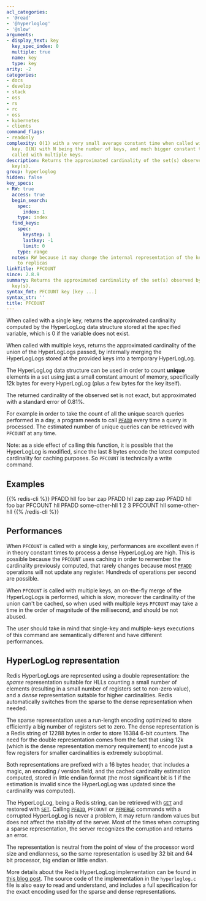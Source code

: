 ```yaml
---
acl_categories:
- '@read'
- '@hyperloglog'
- '@slow'
arguments:
- display_text: key
  key_spec_index: 0
  multiple: true
  name: key
  type: key
arity: -2
categories:
- docs
- develop
- stack
- oss
- rs
- rc
- oss
- kubernetes
- clients
command_flags:
- readonly
complexity: O(1) with a very small average constant time when called with a single
  key. O(N) with N being the number of keys, and much bigger constant times, when
  called with multiple keys.
description: Returns the approximated cardinality of the set(s) observed by the HyperLogLog
  key(s).
group: hyperloglog
hidden: false
key_specs:
- RW: true
  access: true
  begin_search:
    spec:
      index: 1
    type: index
  find_keys:
    spec:
      keystep: 1
      lastkey: -1
      limit: 0
    type: range
  notes: RW because it may change the internal representation of the key, and propagate
    to replicas
linkTitle: PFCOUNT
since: 2.8.9
summary: Returns the approximated cardinality of the set(s) observed by the HyperLogLog
  key(s).
syntax_fmt: PFCOUNT key [key ...]
syntax_str: ''
title: PFCOUNT
---
```

When called with a single key, returns the approximated cardinality computed by the HyperLogLog data structure stored at the specified variable, which is 0 if the variable does not exist.

When called with multiple keys, returns the approximated cardinality of the union of the HyperLogLogs passed, by internally merging the HyperLogLogs stored at the provided keys into a temporary HyperLogLog.

The HyperLogLog data structure can be used in order to count **unique** elements in a set using just a small constant amount of memory, specifically 12k bytes for every HyperLogLog (plus a few bytes for the key itself).

The returned cardinality of the observed set is not exact, but approximated with a standard error of 0.81%.

For example in order to take the count of all the unique search queries performed in a day, a program needs to call [`PFADD`](/commands/pfadd) every time a query is processed. The estimated number of unique queries can be retrieved with `PFCOUNT` at any time.

Note: as a side effect of calling this function, it is possible that the HyperLogLog is modified, since the last 8 bytes encode the latest computed cardinality
for caching purposes. So `PFCOUNT` is technically a write command.

## Examples

{{% redis-cli %}}
PFADD hll foo bar zap
PFADD hll zap zap zap
PFADD hll foo bar
PFCOUNT hll
PFADD some-other-hll 1 2 3
PFCOUNT hll some-other-hll
{{% /redis-cli %}}


Performances
---

When `PFCOUNT` is called with a single key, performances are excellent even if
in theory constant times to process a dense HyperLogLog are high. This is
possible because the `PFCOUNT` uses caching in order to remember the cardinality
previously computed, that rarely changes because most [`PFADD`](/commands/pfadd) operations will
not update any register. Hundreds of operations per second are possible.

When `PFCOUNT` is called with multiple keys, an on-the-fly merge of the
HyperLogLogs is performed, which is slow, moreover the cardinality of the union
can't be cached, so when used with multiple keys `PFCOUNT` may take a time in
the order of magnitude of the millisecond, and should be not abused.

The user should take in mind that single-key and multiple-keys executions of
this command are semantically different and have different performances.

HyperLogLog representation
---

Redis HyperLogLogs are represented using a double representation: the *sparse* representation suitable for HLLs counting a small number of elements (resulting in a small number of registers set to non-zero value), and a *dense* representation suitable for higher cardinalities. Redis automatically switches from the sparse to the dense representation when needed.

The sparse representation uses a run-length encoding optimized to store efficiently a big number of registers set to zero. The dense representation is a Redis string of 12288 bytes in order to store 16384 6-bit counters. The need for the double representation comes from the fact that using 12k (which is the dense representation memory requirement) to encode just a few registers for smaller cardinalities is extremely suboptimal.

Both representations are prefixed with a 16 bytes header, that includes a magic, an encoding / version field, and the cached cardinality estimation computed, stored in little endian format (the most significant bit is 1 if the estimation is invalid since the HyperLogLog was updated since the cardinality was computed).

The HyperLogLog, being a Redis string, can be retrieved with [`GET`](/commands/get) and restored with [`SET`](/commands/set). Calling [`PFADD`](/commands/pfadd), `PFCOUNT` or [`PFMERGE`](/commands/pfmerge) commands with a corrupted HyperLogLog is never a problem, it may return random values but does not affect the stability of the server. Most of the times when corrupting a sparse representation, the server recognizes the corruption and returns an error.

The representation is neutral from the point of view of the processor word size and endianness, so the same representation is used by 32 bit and 64 bit processor, big endian or little endian.

More details about the Redis HyperLogLog implementation can be found in [this blog post](http://antirez.com/news/75). The source code of the implementation in the `hyperloglog.c` file is also easy to read and understand, and includes a full specification for the exact encoding used for the sparse and dense representations.
